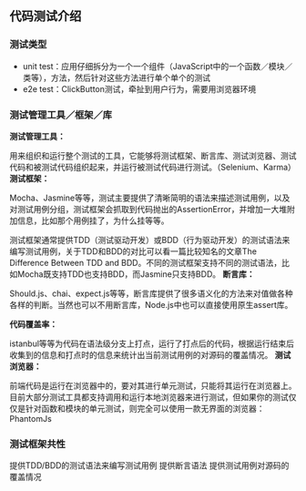 

## 代码测试介绍

### 测试类型

- unit test：应用仔细拆分为一个一个组件（JavaScript中的一个函数／模块／类等），方法，然后针对这些方法进行单个单个的测试
- e2e test：ClickButton测试，牵扯到用户行为，需要用浏览器环境


### 测试管理工具／框架／库

**测试管理工具：**

用来组织和运行整个测试的工具，它能够将测试框架、断言库、测试浏览器、测试代码和被测试代码组织起来，并运行被测试代码进行测试。（Selenium、Karma）
**测试框架：**

Mocha、Jasmine等等，测试主要提供了清晰简明的语法来描述测试用例，以及对测试用例分组，测试框架会抓取到代码抛出的AssertionError，并增加一大堆附加信息，比如那个用例挂了，为什么挂等等。

测试框架通常提供TDD（测试驱动开发）或BDD（行为驱动开发）的测试语法来编写测试用例，关于TDD和BDD的对比可以看一篇比较知名的文章The Difference Between TDD and BDD。不同的测试框架支持不同的测试语法，比如Mocha既支持TDD也支持BDD，而Jasmine只支持BDD。
**断言库：**

Should.js、chai、expect.js等等，断言库提供了很多语义化的方法来对值做各种各样的判断。当然也可以不用断言库，Node.js中也可以直接使用原生assert库。

**代码覆盖率：**

istanbul等等为代码在语法级分支上打点，运行了打点后的代码，根据运行结束后收集到的信息和打点时的信息来统计出当前测试用例的对源码的覆盖情况。
**测试浏览器：**

前端代码是运行在浏览器中的，要对其进行单元测试，只能将其运行在浏览器上。目前大部分测试工具都支持调用和运行本地浏览器来进行测试，但如果你的测试仅仅是针对函数和模块的单元测试，则完全可以使用一款无界面的浏览器：PhantomJs

### 测试框架共性

提供TDD/BDD的测试语法来编写测试用例
提供断言语法
提供测试用例对源码的覆盖情况

